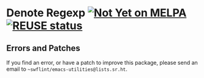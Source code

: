 <!--
SPDX-FileCopyrightText: Copyright (C) 2025 Samuel W. Flint <swflint@samuelwflint.com>

SPDX-License-Identifier: GFDL-1.3-or-later
-->

# Denote Regexp [![Not Yet on MELPA](https://melpa.org/packages/denote-regexp-badge.svg)](https://melpa.org/#/denote-regexp) [![REUSE status](https://api.reuse.software/badge/git.sr.ht/~swflint/denote-regexp)](https://api.reuse.software/info/git.sr.ht/~swflint/denote-regexp)

## Errors and Patches

If you find an error, or have a patch to improve this package, please send an email to `~swflint/emacs-utilities@lists.sr.ht`.
